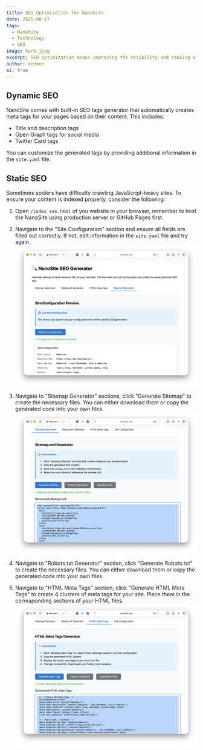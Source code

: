 ```yaml
---
title: SEO Optimization for NanoSite
date: 2025-08-17
tags:
  - NanoSite
  - Technology
  - SEO
image: hero.jpeg
excerpt: SEO optimization means improving the visibility and ranking of your website in search engine results. This involves using best practices for on-page SEO, such as optimizing your content, images, and metadata, as well as off-page SEO techniques like building backlinks and promoting your site.
author: deemoe
ai: true
---
```


## Dynamic SEO

NanoSite comes with built-in SEO tags generator that automatically creates meta tags for your pages based on their content. This includes:

- Title and description tags
- Open Graph tags for social media
- Twitter Card tags

You can customize the generated tags by providing additional information in the `site.yaml` file.

## Static SEO

Sometimes spiders have difficulty crawling JavaScript-heavy sites. To ensure your content is indexed properly, consider the following:

1) Open `/index_seo.html` of you website in your browser, remember to host the NanoSite using production server or GitHub Pages first.

2) Navigate to the "Site Configuration" section and ensure all fields are filled out correctly. If not, edit information in the `site.yaml` file and try again.
![config_check](config_check.png)

3) Navigate to "Sitemap Generator" sections, click "Generate Sitemap" to create the necessary files. You can either download them or copy the generated code into your own files.
![generate](generate.png)

4) Navigate to "Robots.txt Generator" section, click "Generate Robots.txt" to create the necessary files. You can either download them or copy the generated code into your own files.

5) Navigate to "HTML Meta Tags" section, click "Generate HTML Meta Tags" to create 4 clusters of meta tags for your site. Place them in the corresponding sections of your HTML files.
![html](html.png)
